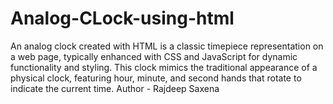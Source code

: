 # Analog-CLock-using-html
An analog clock created with HTML is a classic timepiece representation on a web page, typically enhanced with CSS and JavaScript for dynamic functionality and styling. This clock mimics the traditional appearance of a physical clock, featuring hour, minute, and second hands that rotate to indicate the current time.
Author - Rajdeep Saxena
